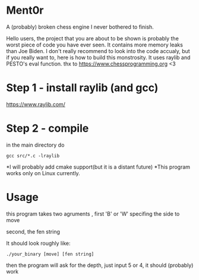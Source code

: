 # Ment0r
A (probably) broken chess engine I never bothered to finish.

Hello users, the project that you are about to be shown is probably the worst piece of code you have ever seen.
It contains more memory leaks than Joe Biden.
I don't really recommend to look into the code accualy, but if you really want to, here is how to build this monstrosity.
It uses raylib and PESTO's eval function. thx to https://www.chessprogramming.org <3

# Step 1 - install raylib (and gcc)
https://www.raylib.com/
# Step 2 - compile
in the main directory do

```gcc src/*.c -lraylib```

*I will probably add cmake support(but it is a distant future)
*This program works only on Linux currently.
# Usage
this program takes two agruments , first 'B' or 'W' specifing the side to move

second, the fen string

It should look roughly like:

```./your_binary [move] [fen string]```

then the program will ask for the depth, just input 5 or 4, it should (probably) work
